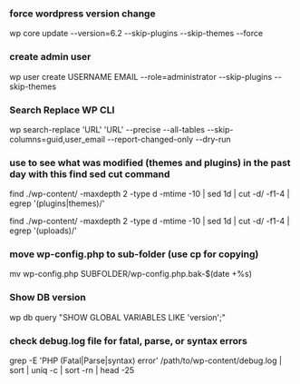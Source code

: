 ### force wordpress version change ###

wp core update --version=6.2 --skip-plugins --skip-themes --force

### create admin user ###

wp user create USERNAME EMAIL --role=administrator --skip-plugins --skip-themes

### Search Replace WP CLI ###

wp search-replace 'URL' 'URL'
 --precise --all-tables --skip-columns=guid,user_email --report-changed-only --dry-run

### use to see what was modified (themes and plugins) in the past day with this find sed cut command ###

find ./wp-content/ -maxdepth 2 -type d -mtime -10 | sed 1d | cut -d\/ -f1-4 | egrep '(plugins|themes)/'

find ./wp-content/ -maxdepth 2 -type d -mtime -10 | sed 1d | cut -d\/ -f1-4 | egrep '(uploads)/'

### move wp-config.php to sub-folder  (use cp for copying) ###

mv wp-config.php SUBFOLDER/wp-config.php.bak-$(date +%s)

### Show DB version ###
wp db query "SHOW GLOBAL VARIABLES LIKE 'version';"

### check debug.log file for fatal, parse, or syntax errors ###
grep -E 'PHP (Fatal|Parse|syntax) error' /path/to/wp-content/debug.log | sort | uniq -c | sort -rn | head -25

